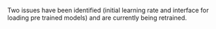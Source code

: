 Two issues have been identified (initial learning rate and interface for loading pre trained models) and are currently being retrained.
